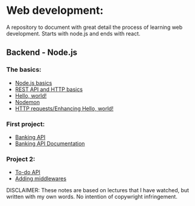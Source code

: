 # Web development:
A repository to document with great detail the process of learning web development. Starts with node.js and ends with react.

## Backend - Node.js

### The basics:
- [Node.js basics](https://github.com/FabricioBattaglia/web/tree/main/001-node.js)
- [REST API and HTTP basics](https://github.com/FabricioBattaglia/web/tree/main/002-API-rest)
- [Hello, world!](https://github.com/FabricioBattaglia/web/tree/main/003-helloworld)
- [Nodemon](https://github.com/FabricioBattaglia/web/tree/main/004-nodemon)
- [HTTP requests/Enhancing Hello, world!](https://github.com/FabricioBattaglia/web/tree/main/005-enhancing-helloworld)
  
### First project:
- [Banking API](https://github.com/FabricioBattaglia/web/tree/main/006-first-project)
- [Banking API Documentation](https://github.com/FabricioBattaglia/web/blob/main/006-first-project/APIDOC.md)

### Project 2:
- [To-do API](https://github.com/FabricioBattaglia/web/tree/main/007-to-do-API)
- [Adding middlewares](https://github.com/FabricioBattaglia/web/tree/main/008-adding-middlewares)

DISCLAIMER: These notes are based on lectures that I have watched, but written with my own words. No intention of copywright infringement.
